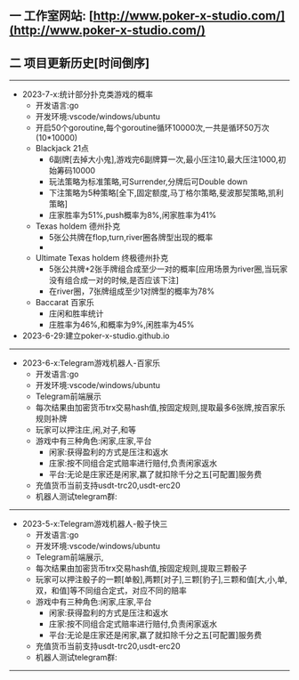 
## 一 工作室网站: [http://www.poker-x-studio.com/](http://www.poker-x-studio.com/) 



## 二 项目更新历史[时间倒序]


---
- 2023-7-x:统计部分扑克类游戏的概率
  - 开发语言:go
  - 开发环境:vscode/windows/ubuntu
  - 开启50个goroutine,每个goroutine循环10000次,一共是循环50万次(10*10000)
  - Blackjack 21点
    - 6副牌[去掉大小鬼],游戏完6副牌算一次,最小压注10,最大压注1000,初始筹码10000
    - 玩法策略为标准策略,可Surrender,分牌后可Double down
    - 下注策略为5种策略[全下,固定额度,马丁格尔策略,斐波那契策略,凯利策略]
    - 庄家胜率为51%,push概率为8%,闲家胜率为41%
  - Texas holdem 德州扑克
    - 5张公共牌在flop,turn,river圈各牌型出现的概率
    -  
  - Ultimate Texas holdem 终极德州扑克 
    - 5张公共牌+2张手牌组合成至少一对的概率[应用场景为river圈,当玩家没有组合成一对的时候,是否应该下注] 
    - 在river圈，7张牌组成至少1对牌型的概率为78%
  - Baccarat 百家乐
    - 庄闲和胜率统计
    - 庄胜率为46%,和概率为9%,闲胜率为45%
- 2023-6-29:建立poker-x-studio.github.io

---
- 2023-6-x:Telegram游戏机器人-百家乐
  - 开发语言:go
  - 开发环境:vscode/windows/ubuntu
  - Telegram前端展示
  - 每次结果由加密货币trx交易hash值,按固定规则,提取最多6张牌,按百家乐规则补牌
  - 玩家可以押注庄,闲,对子,和等
  - 游戏中有三种角色:闲家,庄家,平台
    - 闲家:获得盈利的方式是压注和返水
    - 庄家:按不同组合定式赔率进行赔付,负责闲家返水
    - 平台:无论是庄家还是闲家,赢了就扣除千分之五[可配置]服务费
  - 充值货币当前支持usdt-trc20,usdt-erc20
  - 机器人测试telegram群: 

--- 
- 2023-5-x:Telegram游戏机器人-骰子快三
  - 开发语言:go
  - 开发环境:vscode/windows/ubuntu
  - Telegram前端展示,
  - 每次结果由加密货币trx交易hash值,按固定规则,提取三颗骰子
  - 玩家可以押注骰子的一颗[单骰],两颗[对子],三颗[豹子],三颗和值[大,小,单,双，和值]等不同组合定式，对应不同的赔率
  - 游戏中有三种角色:闲家,庄家,平台
    - 闲家:获得盈利的方式是压注和返水
    - 庄家:按不同组合定式赔率进行赔付,负责闲家返水
    - 平台:无论是庄家还是闲家,赢了就扣除千分之五[可配置]服务费
  - 充值货币当前支持usdt-trc20,usdt-erc20
  - 机器人测试telegram群: 

---